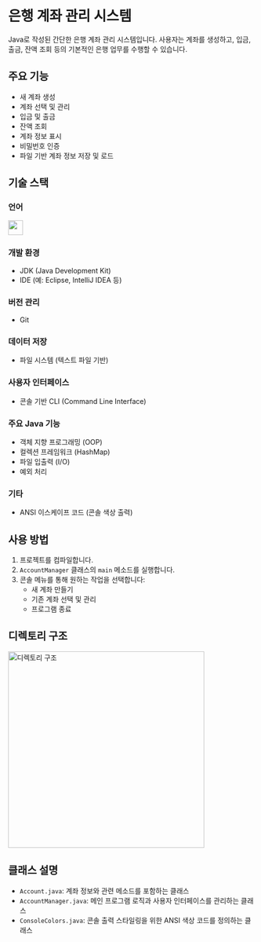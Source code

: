 # 은행 계좌 관리 시스템

Java로 작성된 간단한 은행 계좌 관리 시스템입니다. 
사용자는 계좌를 생성하고, 입금, 출금, 잔액 조회 등의 기본적인 은행 업무를 수행할 수 있습니다.<dr>

## 주요 기능
- 새 계좌 생성
- 계좌 선택 및 관리
- 입금 및 출금
- 잔액 조회
- 계좌 정보 표시
- 비밀번호 인증
- 파일 기반 계좌 정보 저장 및 로드

## 기술 스택
### 언어
<img src="https://img.shields.io/badge/java-007396?style=for-the-badge&logo=java&logoColor=white" height="30">

### 개발 환경
- JDK (Java Development Kit)
- IDE (예: Eclipse, IntelliJ IDEA 등)

### 버전 관리
- Git

### 데이터 저장
- 파일 시스템 (텍스트 파일 기반)

### 사용자 인터페이스
- 콘솔 기반 CLI (Command Line Interface)

### 주요 Java 기능
- 객체 지향 프로그래밍 (OOP)
- 컬렉션 프레임워크 (HashMap)
- 파일 입출력 (I/O)
- 예외 처리

### 기타
- ANSI 이스케이프 코드 (콘솔 색상 출력)

## 사용 방법
1. 프로젝트를 컴파일합니다.
2. `AccountManager` 클래스의 `main` 메소드를 실행합니다.
3. 콘솔 메뉴를 통해 원하는 작업을 선택합니다:
   - 새 계좌 만들기
   - 기존 계좌 선택 및 관리
   - 프로그램 종료

## 디렉토리 구조
<img src="https://github.com/user-attachments/assets/346507d9-074b-49e1-889e-87b6fdf68749" width="400" alt="디렉토리 구조">

## 클래스 설명
- `Account.java`: 계좌 정보와 관련 메소드를 포함하는 클래스
- `AccountManager.java`: 메인 프로그램 로직과 사용자 인터페이스를 관리하는 클래스
- `ConsoleColors.java`: 콘솔 출력 스타일링을 위한 ANSI 색상 코드를 정의하는 클래스
